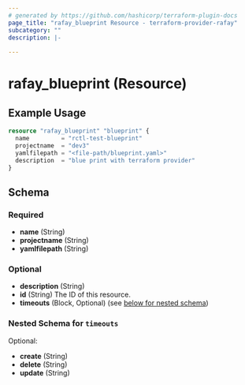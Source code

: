 ```yaml
---
# generated by https://github.com/hashicorp/terraform-plugin-docs
page_title: "rafay_blueprint Resource - terraform-provider-rafay"
subcategory: ""
description: |-
  
---
```


# rafay_blueprint (Resource)



## Example Usage

```terraform
resource "rafay_blueprint" "blueprint" {
  name         = "rctl-test-blueprint"
  projectname  = "dev3"
  yamlfilepath = "<file-path/blueprint.yaml>"
  description  = "blue print with terraform provider"
}
```

<!-- schema generated by tfplugindocs -->
## Schema

### Required

- **name** (String)
- **projectname** (String)
- **yamlfilepath** (String)

### Optional

- **description** (String)
- **id** (String) The ID of this resource.
- **timeouts** (Block, Optional) (see [below for nested schema](#nestedblock--timeouts))

<a id="nestedblock--timeouts"></a>
### Nested Schema for `timeouts`

Optional:

- **create** (String)
- **delete** (String)
- **update** (String)


